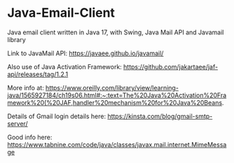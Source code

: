 # Java-Email-Client
 Java email client written in Java 17, with Swing, Java Mail API and Javamail library

Link to JavaMail API: https://javaee.github.io/javamail/

Also use of Java Activation Framework: https://github.com/jakartaee/jaf-api/releases/tag/1.2.1

More info at: https://www.oreilly.com/library/view/learning-java/1565927184/ch19s06.html#:~:text=The%20Java%20Activation%20Framework%20(%20JAF,handler%20mechanism%20for%20Java%20Beans.

Details of Gmail login details here: https://kinsta.com/blog/gmail-smtp-server/

Good info here: https://www.tabnine.com/code/java/classes/javax.mail.internet.MimeMessage

